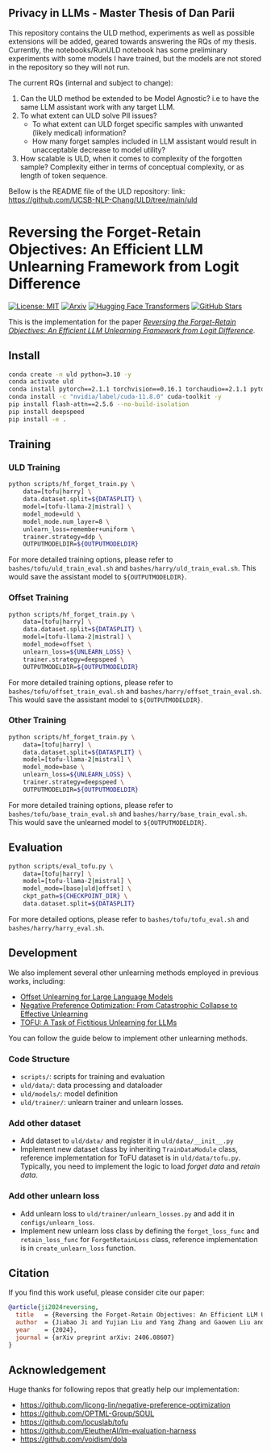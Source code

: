 ## Privacy in LLMs - Master Thesis of Dan Parii

This repository contains the ULD method, experiments as well as possible extensions will be added, geared towards answering the RQs of my thesis. Currently, the notebooks/RunULD notebook has some preliminary experiments with some models I have trained, but the models are not stored in the repository so they will not run.


The current RQs (internal and subject to change):

1. Can the ULD method be extended to be Model Agnostic? i.e to have the same LLM assistant work with any target LLM.
2. To what extent can ULD solve PII issues?
   - To what extent can ULD forget specific samples with unwanted (likely medical) information?
   - How many forget samples included in LLM assistant would result in unacceptable decrease to model utility?
3. How scalable is ULD, when it comes to complexity of the forgotten sample? Complexity either in terms of conceptual complexity, or as length of token sequence.


Bellow is the README file of the ULD repository: 
link: https://github.com/UCSB-NLP-Chang/ULD/tree/main/uld


# Reversing the Forget-Retain Objectives: An Efficient LLM Unlearning Framework from Logit Difference
[![License: MIT](https://img.shields.io/badge/License-MIT-g.svg)](https://opensource.org/licenses/MIT)
[![Arxiv](https://img.shields.io/badge/arXiv-2406.08607-B21A1B)](https://arxiv.org/abs/2406.08607)
[![Hugging Face Transformers](https://img.shields.io/badge/%F0%9F%A4%97-Transformers-blue)](https://github.com/huggingface/transformers)
[![GitHub Stars](https://img.shields.io/github/stars/UCSB-NLP-Chang/ULD?style=social)](https://github.com/UCSB-NLP-Chang/ULD/stargazers)

This is the implementation for the paper [*Reversing the Forget-Retain Objectives: An Efficient LLM Unlearning Framework from Logit Difference*](https://arxiv.org/abs/2406.08607).

## Install
```bash
conda create -n uld python=3.10 -y
conda activate uld
conda install pytorch==2.1.1 torchvision==0.16.1 torchaudio==2.1.1 pytorch-cuda=11.8 -c pytorch -c nvidia
conda install -c "nvidia/label/cuda-11.8.0" cuda-toolkit -y
pip install flash-attn==2.5.6 --no-build-isolation
pip install deepspeed
pip install -e .
```

## Training

### ULD Training
```bash
python scripts/hf_forget_train.py \
    data=[tofu|harry] \
    data.dataset.split=${DATASPLIT} \
    model=[tofu-llama-2|mistral] \
    model_mode=uld \
    model_mode.num_layer=8 \
    unlearn_loss=remember+uniform \
    trainer.strategy=ddp \
    OUTPUTMODELDIR=${OUTPUTMODELDIR}
```
For more detailed training options, please refer to `bashes/tofu/uld_train_eval.sh` and `bashes/harry/uld_train_eval.sh`. This would save the assistant model to `${OUTPUTMODELDIR}`.

### Offset Training
```bash
python scripts/hf_forget_train.py \
    data=[tofu|harry] \
    data.dataset.split=${DATASPLIT} \
    model=[tofu-llama-2|mistral] \
    model_mode=offset \
    unlearn_loss=${UNLEARN_LOSS} \
    trainer.strategy=deepspeed \
    OUTPUTMODELDIR=${OUTPUTMODELDIR}
```
For more detailed training options, please refer to `bashes/tofu/offset_train_eval.sh` and `bashes/harry/offset_train_eval.sh`. This would save the assistant model to `${OUTPUTMODELDIR}`.


### Other Training
```bash
python scripts/hf_forget_train.py \
    data=[tofu|harry] \
    data.dataset.split=${DATASPLIT} \
    model=[tofu-llama-2|mistral] \
    model_mode=base \
    unlearn_loss=${UNLEARN_LOSS} \
    trainer.strategy=deepspeed \
    OUTPUTMODELDIR=${OUTPUTMODELDIR}
```
For more detailed training options, please refer to `bashes/tofu/base_train_eval.sh` and `bashes/harry/base_train_eval.sh`. This would save the unlearned model to `${OUTPUTMODELDIR}`.

## Evaluation

```bash
python scripts/eval_tofu.py \
    data=[tofu|harry] \
    model=[tofu-llama-2|mistral] \
    model_mode=[base|uld|offset] \
    ckpt_path=${CHECKPOINT_DIR} \
    data.dataset.split=${DATASPLIT} 
```
For more detailed options, please refer to `bashes/tofu/tofu_eval.sh` and `bashes/harry/harry_eval.sh`.


## Development

We also implement several other unlearning methods employed in previous works, including:
* [Offset Unlearning for Large Language Models](https://arxiv.org/abs/2404.11045)
* [Negative Preference Optimization: From Catastrophic Collapse to Effective Unlearning](https://arxiv.org/abs/2404.05868)
* [TOFU: A Task of Fictitious Unlearning for LLMs](https://arxiv.org/abs/2401.06121)

You can follow the guide below to implement other unlearning methods.

### Code Structure
* `scripts/`: scripts for training and evaluation
* `uld/data/`: data processing and dataloader
* `uld/models/`: model definition
* `uld/trainer/`: unlearn trainer and unlearn losses. 

### Add other dataset
* Add dataset to `uld/data/` and register it in `uld/data/__init__.py`
* Implement new dataset class by inheriting `TrainDataModule` class, reference implementation for ToFU dataset is in `uld/data/tofu.py`. Typically, you need to implement the logic to load *forget data* and *retain data*. 

### Add other unlearn loss
* Add unlearn loss to `uld/trainer/unlearn_losses.py` and add it in `configs/unlearn_loss`.
* Implement new unlearn loss class by defining the `forget_loss_func` and `retain_loss_func` for `ForgetRetainLoss` class, reference implementation is in `create_unlearn_loss` function.



## Citation
If you find this work useful, please consider cite our paper:
```bibtex
@article{ji2024reversing,
  title   = {Reversing the Forget-Retain Objectives: An Efficient LLM Unlearning Framework from Logit Difference},
  author  = {Jiabao Ji and Yujian Liu and Yang Zhang and Gaowen Liu and Ramana Rao Kompella and Sijia Liu and Shiyu Chang},
  year    = {2024},
  journal = {arXiv preprint arXiv: 2406.08607}
}
```

## Acknowledgement
Huge thanks for following repos that greatly help our implementation:
* https://github.com/licong-lin/negative-preference-optimization
* https://github.com/OPTML-Group/SOUL
* https://github.com/locuslab/tofu
* https://github.com/EleutherAI/lm-evaluation-harness
* https://github.com/voidism/dola
